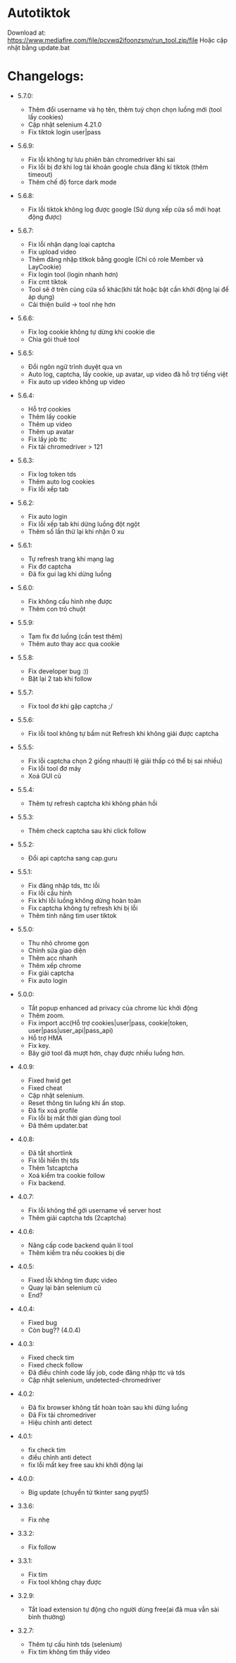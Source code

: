 # Autotiktok

Download at: https://www.mediafire.com/file/pcvwq2ifoonzsnv/run_tool.zip/file
Hoặc cập nhật bằng update.bat

# Changelogs:
- 5.7.0:
  * Thêm đổi username và họ tên, thêm tuỳ chọn chọn luồng mới (tool lấy cookies)
  * Cập nhật selenium 4.21.0
  * Fix tiktok login user|pass
- 5.6.9:
  * Fix lỗi không tự lưu phiên bản chromedriver khi sai
  * Fix lỗi bị đơ khi log tài khoản google chưa đăng kí tiktok (thêm timeout)
  * Thêm chế độ force dark mode 
- 5.6.8:
  * Fix lỗi tiktok không log được google (Sử dụng xếp cửa sổ mới hoạt động được)
- 5.6.7:
  * Fix lỗi nhận dạng loại captcha
  * Fix upload video
  * Thêm đăng nhập titkok bằng google (Chỉ có role Member và LayCookie)
  * Fix login tool (login nhanh hơn)
  * Fix cmt tiktok
  * Tool sẽ ở trên cùng cửa sổ khác(khi tắt hoặc bật cần khởi động lại để áp dụng)
  * Cải thiện build -> tool nhẹ hơn
- 5.6.6:
  * Fix log cookie không tự dừng khi cookie die
  * Chia gói thuê tool
- 5.6.5:
  * Đổi ngôn ngữ trình duyệt qua vn
  * Auto log, captcha, lấy cookie, up avatar, up video đã hỗ trợ tiếng việt
  * Fix auto up video không up video
- 5.6.4:
  * Hỗ trợ cookies
  * Thêm lấy cookie
  * Thêm up video
  * Thêm up avatar 
  * Fix lấy job ttc
  * Fix tải chromedriver > 121
- 5.6.3:
  * Fix log token tds
  * Thêm auto log cookies
  * Fix lỗi xếp tab
- 5.6.2:
  * Fix auto login
  * Fix lỗi xếp tab khi dừng luồng đột ngột
  * Thêm số lần thử lại khi nhận 0 xu
- 5.6.1:
  * Tự refresh trang khi mạng lag
  * Fix đơ captcha
  * Đã fix gui lag khi dừng luồng  
- 5.6.0: 
  * Fix không cấu hình nhẹ được
  * Thêm con trỏ chuột
- 5.5.9:
  * Tạm fix đơ luồng (cần test thêm) 
  * Thêm auto thay acc qua cookie
- 5.5.8:
  * Fix developer bug :))
  * Bật lại 2 tab khi follow
- 5.5.7:
  * Fix tool đơ khi gặp captcha ;/
- 5.5.6:
  * Fix lỗi tool không tự bấm nút Refresh khi không giải được captcha
- 5.5.5:
  * Fix lỗi captcha chọn 2 giống nhau(tỉ lệ giải thấp có thể bị sai nhiều)
  * Fix lỗi tool đơ máy 
  * Xoá GUI cũ
- 5.5.4:
  * Thêm tự refresh captcha khi không phản hồi
- 5.5.3: 
  * Thêm check captcha sau khi click follow 
- 5.5.2:
  * Đổi api captcha sang cap.guru
- 5.5.1:
  * Fix đăng nhập tds, ttc lỗi
  * Fix lỗi cấu hình  
  * Fix khi lỗi luồng không dừng hoàn toàn
  * Fix captcha không tự refresh khi bị lỗi
  * Thêm tính năng tìm user tiktok 
- 5.5.0:
  * Thu nhỏ chrome gọn
  * Chỉnh sửa giao diện
  * Thêm acc nhanh
  * Thêm xếp chrome
  * Fix giải captcha 
  * Fix auto login
- 5.0.0: 
  * Tắt popup enhanced ad privacy của chrome lúc khởi động
  * Thêm zoom.
  * Fix import acc(Hỗ trợ cookies|user|pass, cookie|token, user|pass|user_api|pass_api)
  * Hỗ trợ HMA
  * Fix key.
  * Bây giờ tool đã mượt hơn, chạy được nhiều luồng hơn.
- 4.0.9:
  * Fixed hwid get
  * Fixed cheat
  * Cập nhật selenium.
  * Reset thông tin luồng khi ấn stop.
  * Đã fix xoá profile
  * Fix lỗi bị mất thời gian dùng tool
  * Đã thêm updater.bat
- 4.0.8:
  * Đã tắt shortlink
  * Fix lỗi hiển thị tds
  * Thêm 1stcaptcha
  * Xoá kiểm tra cookie follow
  * Fix backend.
- 4.0.7: 
  * Fix lỗi không thể gởi username về server host 
  * Thêm giải captcha tds (2captcha)
- 4.0.6:
  * Nâng cấp code backend quản lí tool
  * Thêm kiểm tra nếu cookies bị die
- 4.0.5:
  * Fixed lỗi không tim được video 
  * Quay lại bản selenium cũ
  * End?

- 4.0.4:
  * Fixed bug
  * Còn bug?? (4.0.4)

- 4.0.3:
  * Fixed check tim
  * Fixed check follow
  * Đã điều chỉnh code lấy job, code đăng nhập ttc và tds
  * Cập nhật selenium, undetected-chromedriver
  
- 4.0.2:
  * Đã fix browser không tắt hoàn toàn sau khi dừng luồng
  * Đã Fix tải chromedriver
  * Hiệu chỉnh anti detect
  
- 4.0.1:
  * fix check tim
  * điều chỉnh anti detect
  * fix lỗi mất key free sau khi khởi động lại
  
- 4.0.0:
  * Big update (chuyển từ tkinter sang pyqt5)
- 3.3.6:
  * Fix nhẹ
  
- 3.3.2:
  * Fix follow
  
- 3.3.1:
  * Fix tim
  * Fix tool không chạy được
  
- 3.2.9:
  * Tắt load extension tự động cho người dùng free(ai đã mua vẫn sài bình thường)
  
- 3.2.7:
  * Thêm tự cấu hình tds (selenium)
  * Fix tim không tìm thấy video